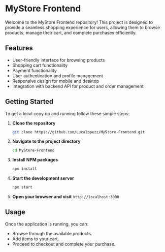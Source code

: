 # MyStore Frontend

Welcome to the MyStore Frontend repository! This project is designed to provide a seamless shopping experience for users, allowing them to browse products, manage their cart, and complete purchases efficiently.

## Features
* User-friendly interface for browsing products
* Shopping cart functionality
* Payment functionality
* User authentication and profile management
* Responsive design for mobile and desktop
* Integration with backend API for product and order management

## Getting Started
To get a local copy up and running follow these simple steps:

1. **Clone the repository**
   ```bash
   git clone https://github.com/Lucalopezz/MyStore-Frontend.git
   ```

2. **Navigate to the project directory**
   ```bash
   cd MyStore-Frontend
   ```

3. **Install NPM packages**
   ```bash
   npm install
   ```

4. **Start the development server**
   ```bash
   npm start
   ```

5. **Open your browser and visit** `http://localhost:3000`

## Usage
Once the application is running, you can:
* Browse through the available products.
* Add items to your cart.
* Proceed to checkout and complete your purchase.

